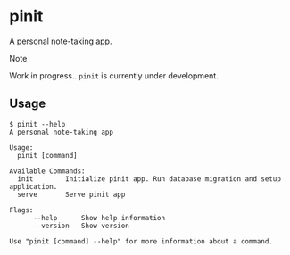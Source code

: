 # pinit
A personal note-taking app.

> [!Note]
> Work in progress.. `pinit` is currently under development.

## Usage
```console
$ pinit --help
A personal note-taking app

Usage:
  pinit [command]

Available Commands:
  init        Initialize pinit app. Run database migration and setup application.
  serve       Serve pinit app

Flags:
      --help      Show help information
      --version   Show version

Use "pinit [command] --help" for more information about a command.
```
